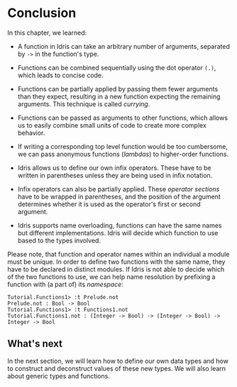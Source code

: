 # Conclusion

In this chapter, we learned:

- A function in Idris can take an arbitrary number of arguments, separated by `->` in the function's type.

- Functions can be combined sequentially using the dot operator `(.)`, which leads to concise code.

- Functions can be partially applied by passing them fewer arguments than they expect, resulting in a new function expecting the remaining arguments. This technique is called *currying*.

- Functions can be passed as arguments to other functions, which allows us to easily combine small units of code to create more complex behavior.

- If writing a corresponding top level function would be too cumbersome, we can pass anonymous functions (*lambdas*) to higher-order functions.

- Idris allows us to define our own infix operators. These have to be written in parentheses unless they are being used in infix notation.

- Infix operators can also be partially applied. These *operator sections* have to be wrapped in parentheses, and the position of the argument determines whether it is used as the operator's first or second argument.

- Idris supports name overloading, functions can have the same names but different implementations. Idris will decide which function to use based to the types involved.

Please note, that function and operator names within an individual a module must be unique. In order to define two functions with the same name, they have to be declared in distinct modules. If Idris is not able to decide which of the two functions to use, we can help name resolution by prefixing a function with (a part of) its *namespace*:

```repl
Tutorial.Functions1> :t Prelude.not
Prelude.not : Bool -> Bool
Tutorial.Functions1> :t Functions1.not
Tutorial.Functions1.not : (Integer -> Bool) -> (Integer -> Bool) -> Integer -> Bool
```

## What's next

In the next section, we will learn how to define our own data types and how to construct and deconstruct values of these new types. We will also learn about generic types and functions.
